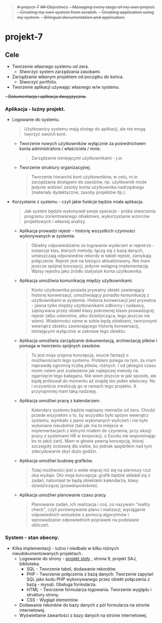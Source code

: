 > ~~# project-7~~
> ~~## Objectives~~
> ~~- Managing every stage of my own project.~~
> ~~- Creating my own system from scratch.~~
> ~~- Creating application using my system.~~
> ~~- Bilingual documentation and application.~~
# projekt-7
## Cele
- Tworzenie własnego systemu od zera.
  - Stworzyć system zarządzania zasobami.
- Zarządzanie własnym projektem od początku do końca.
  - Stworzyć portfolio.
- Tworzenie aplikacji używając własnego w/w systemu.

~~- Dokumentacja i aplikacja dwujęzyczna.~~

### Aplikacja - luźny projekt.
- Logowanie do systemu.
  > Użytkownicy systemu mają dostęp do aplikacji, ale nie mogą tworzyć swoich kont.
  - Tworzenie nowych użytkowników wyłącznie za pośrednictwem konta administratora / właściciela / mnie.
    > Zarządzanie istniejącymi użytkownikami - j.w.
  - Tworzenie struktury organizacyjnej.
    > Tworzenie hierarchii kont użytkowników, w celu, m.in zarządzania dostępem do zasobów, np. użytkownik może jedynie widzieć zasoby konta użytkownika nadrzędnego (materiały dydaktyczne, zasoby projektów itp.).
- Korzystanie z systemu - czyli jakie funkcje będzie miała aplikacja.
  > Jak system będzie wykonywał swoje operacje - próba stworzenia programu zorientowanego obiektowo, wykorzystanie wzorców projektowych i własnej analizy. 
  - Aplikacja prowadzi rejestr - historię wszystkich czynności wykonywanych w systemie.
    > Obiekty odpowiedzialne za logowanie wydarzeń w rejestrze - instancje klas, których metody: łączą się z bazą danych, umieszczają odpowiednie rekordy w tabeli rejestr, zamykają połączenie.
    > Rejestr jest na bieżąco aktualizowany. Nie mam jeszcze spójnej koncepcji, jedynie wstępną implementację.
    > Wpisy rejestru jako źródło statystyk konta użytkownika.
  - Aplikacja umożliwia komunikację między użytkownikami.
    > Konto użytkownika posiada prywatny obiekt zawierający historię konwersacji, umożliwiający ponadto komunikację z użytkownikami w systemie. Historia konwersacji jest prywatna - jawna tylko między użytkownikami odbiorcy i nadawcy, zapisywana przez obiekt klasy pokrewnej klasie prowadzącej rejestr (albo odwrotnie, albo dziedzicząca, tego jeszcze nie wiem). Wiadomości same w sobie będą obiektami, tworzonymi wewnątrz obiektu zawierającego historię konwersacji, istniejącymi wyłącznie w zakresie tego obiektu.
  - Aplikacja umożliwia zarządzanie dokumentacją, archiwizację plików i pomaga w tworzeniu spójnych zasobów.
    > To jest moja urojona koncepcja, snucie fantazji o możliwościach tego systemu. Problem polega na tym, że mam naprawdę ogromną liczbę plików, różnych. I od jakiegoś czasu moim celem jest znalezienie jak najlepszej metody na ogarnięcie tego bałaganu. Nie wiem jeszcze w jaki sposób, ale będę próbował do momentu aż znajdę ten jeden właściwy. No i oczywiście zrealizuję go w ramach tego projektu. A przynajmniej mam taką nadzieję.
  - Aplikacja umożliwi pracę z kalendarzem.
    > Kalendarz systemu będzie napisany niemalże od zera. Chodzi przede wszystkim o to, by wszystko było spójne wewnątrz systemu, wynikało z jasno wykonanych wyliczeń i nie było wykonane nieudolnie (tak jak ma to miejsce w implementacjach z którymi miałem do czynienia, przy okazji pracy z systemami HR w korporacji, o Excelu nie wspominając bo to jakiś żart). Mam w głowie pewną koncepcję, której szczegóły zostawię dla siebie, bo jednak spędziłem nad tym zdecydowanie zbyt dużo godzin.
  - Aplikacja umożliwi budowę grafików.
    > Tutaj możliwości jest o wiele więcej niż się na pierwszy rzut oka wydaje. Oto moja koncepcja: grafik będzie składał się z zadań, natomiast te będą obiektami kalendarza, klasy dziedziczącej (prawdopodobnie).
  - Aplikacja umożliwi planowanie czasu pracy.
    > Planowanie zadań, ich realizacja i coś, co nazywam "reality check", czyli porównywanie planu i realizacji, wyciąganie odpowiednich wniosków z pomocą algorytmów i wprowadzanie odpowiednich poprawek na podstawie obliczeń.
 
### System - stan obecny.
- Kilka implementacji - luźno i niedbale w kilku różnych nieudokumentowanych projektach.
  - Logowanie do strony - [projekt stoły](https://projektstoly.pl/saturas.php) , strona 9, projekt SAJ, biblioteka.
    - SQL - Tworzenie tabel, dodawanie rekordów.
    - PHP - Tworzenie połączenia z bazą danych. Tworzenie zapytań SQL jako kodu PHP wykonywanego przez obiekt połączenia z bazą - mysqli. Obsługa formularza.
    - HTML - Tworzenie formularza logowania. Tworzenie wyglądu i struktury strony.
    - CSS - Wygląd elementów.
  - Dodawanie rekordów do bazy danych z pól formularza na stronie internetowej.
  - Wyświetlanie zawartości z bazy danych na stronie internetowej.
